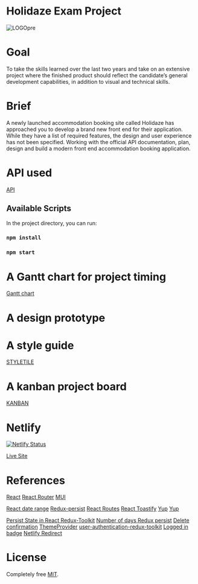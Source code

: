 
# Holidaze Exam Project

![LOGOpre](https://github.com/gitAji/project-holidaze/assets/89026824/78ffc4dc-8b03-4911-8239-7c3d3d05e119)

# Goal
To take the skills learned over the last two years and take on an extensive project where the finished product should reflect the candidate’s general development capabilities, in addition to visual and technical skills.

# Brief
A newly launched accommodation booking site called Holidaze has approached you to develop a brand new front end for their application. While they have a list of required features, the design and user experience has not been specified. Working with the official API documentation, plan, design and build a modern front end accommodation booking application.
# API used
[API](https://noroff-api-docs.netlify.app/holidaze/bookings)


## Available Scripts

In the project directory, you can run:


### `npm install`

### `npm start`



# A Gantt chart for project timing
[Gantt chart](https://github.com/users/gitAji/projects/4/views/2)

# A design prototype

# A style guide
[STYLETILE](https://github.com/gitAji/project-holidaze/assets/89026824/ba06ee7d-3496-4f10-ac1b-1571e6940ef2)

# A kanban project board
[KANBAN](https://github.com/users/gitAji/projects/4/views/1)
# Netlify

[![Netlify Status](https://api.netlify.com/api/v1/badges/4e8e5ed2-3cc5-4bf9-bf36-6455e2648df0/deploy-status)](https://app.netlify.com/sites/project-holidaze/deploys)

[Live Site](https://project-holidaze.netlify.app/)
# References
[React](https://reactjs.org/)
[React Router](https://reactrouter.com/)
[MUI](https://mui.com)


[React date range](https://hypeserver.github.io/react-date-range/)
[Redux-persist](https://www.npmjs.com/package/redux-persist)
[React Routes](https://dev.to/collins87mbathi/reactjs-protected-route-m3j)
[React Toastify](https://fkhadra.github.io/react-toastify/introduction)
[Yup](https://www.npmjs.com/package/yup)
[Yup](https://github.com/jquense/yup)

[ Persist State in React Redux-Toolkit](https://www.youtube.com/watch?v=b88Z5POQBwI&t=4s)
[Number of days ](https://www.geeksforgeeks.org/how-to-calculate-the-number-of-days-between-two-dates-in-javascript/)
[Redux persist](https://www.npmjs.com/package/redux-persist)
[Delete confirmation](https://christopher-dent.medium.com/adding-a-delete-confirmation-to-your-react-app-55221701daa6)
[ThemeProvider](https://stackoverflow.com/questions/57108648/how-do-i-access-material-uis-theme-in-styled-component)
[user-authentication-redux-toolkit](https://blog.logrocket.com/handling-user-authentication-redux-toolkit/)
[Logged in badge](https://mui.com/material-ui/react-avatar/)
[Netlify Redirect](https://www.youtube.com/watch?v=PQNmNqTY954)
# License 
Completely free [MIT](https://opensource.org/licenses/MIT).
